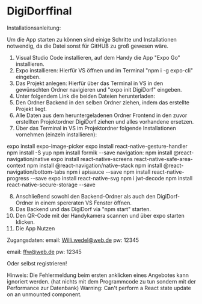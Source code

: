 # DigiDorffinal
Installationsanleitung:

Um die App starten zu können sind einige Schritte und Installationen notwendig, da die Datei sonst für GitHUB zu groß gewesen wäre.

1. Visual Studio Code installieren, auf dem Handy die App "Expo Go" installieren.
2. Expo installieren: Hierfür VS öffnen und im Terminal "npm i -g expo-cli" eingeben.
3. Das Projekt anlegen: Hierfür über das Terminal in VS in den gewünschten Ordner navigieren und "expo init DigiDorf" eingeben.
4. Unter folgendem Link die beiden Dateien herunterladen: 
5. Den Ordner Backend in den selben Ordner ziehen, indem das erstellte Projekt liegt.
6. Alle Daten aus dem heruntergeladenen Ordner Frontend in den zuvor erstellten Projektordner DigiDorf ziehen und alles vorhandene ersetzen.
7. Über das Terminal in VS im Projektordner folgende Installationen vornehmen (einzeln installieren):

expo install expo-image-picker
expo install react-native-gesture-handler
npm install -S yup
npm install formik --save
navigation:
	npm install @react-navigation/native
	expo install react-native-screens react-native-safe-area-context
	npm install @react-navigation/native-stack
npm install @react-navigation/bottom-tabs
npm i apisauce --save
npm install react-native-progress --save
expo install react-native-svg
npm i jwt-decode
npm install react-native-secure-storage --save

8. Anschließend sowohl den Backend-Ordner als auch den DigiDorf-Ordner in einem spereraten VS Fenster öffnen.
9. Das Backend und das DigiDorf via "npm start" starten.
10. Den QR-Code mit der Handykamera scannen und über expo starten klicken.
11. Die App Nutzen

Zugangsdaten:
email: Willi.wedel@web.de
pw: 12345

email: ffw@web.de
pw: 12345

Oder selbst registrieren!

Hinweis: Die Fehlermeldung beim ersten anklicken eines Angebotes kann ignoriert werden. (hat nichts mit dem Programmcode zu tun sondern mit der Performance zur Datenbank)
	Warning: Can't perform a React state update on an unmounted component.
